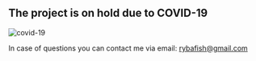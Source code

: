 ## The project is on hold due to COVID-19
![covid-19](http://www.rybafish.net/thisisnotadance.jpg)

In case of questions you can contact me via email: rybafish@gmail.com
